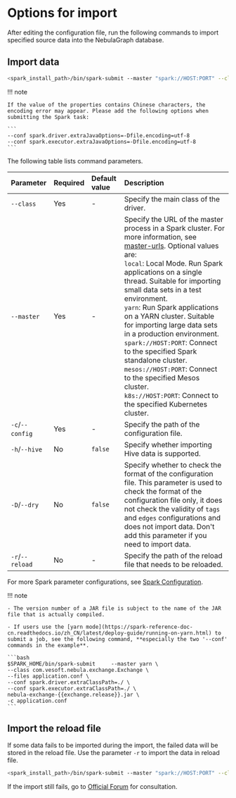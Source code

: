 # Options for import

After editing the configuration file, run the following commands to import specified source data into the NebulaGraph database.

## Import data

```bash
<spark_install_path>/bin/spark-submit --master "spark://HOST:PORT" --class com.vesoft.nebula.exchange.Exchange <nebula-exchange-2.x.y.jar_path> -c <application.conf_path> 
```

!!! note

    If the value of the properties contains Chinese characters, the encoding error may appear. Please add the following options when submitting the Spark task:

    ```
    --conf spark.driver.extraJavaOptions=-Dfile.encoding=utf-8
    --conf spark.executor.extraJavaOptions=-Dfile.encoding=utf-8
    ```

The following table lists command parameters.

| Parameter | Required | Default value | Description |
| :--- | :--- | :--- | :--- |
| `--class`  | Yes | - | Specify the main class of the driver.|
| `--master`  | Yes | - | Specify the URL of the master process in a Spark cluster. For more information, see [master-urls](https://spark.apache.org/docs/latest/submitting-applications.html#master-urls). Optional values are:</br>`local`: Local Mode. Run Spark applications on a single thread. Suitable for importing small data sets in a test environment.</br>`yarn`: Run Spark applications on a YARN cluster. Suitable for importing large data sets in a production environment.</br>`spark://HOST:PORT`: Connect to the specified Spark standalone cluster.</br>`mesos://HOST:PORT`: Connect to the specified Mesos cluster.</br>`k8s://HOST:PORT`: Connect to the specified Kubernetes cluster.</br>|
| `-c`/`--config`  | Yes | - | Specify the path of the configuration file. |
| `-h`/`--hive`  | No | `false` | Specify whether importing Hive data is supported. |
| `-D`/`--dry`  | No | `false` | Specify whether to check the format of the configuration file. This parameter is used to check the format of the configuration file only, it does not check the validity of `tags` and `edges` configurations and does not import data. Don't add this parameter if you need to import data. |
| `-r`/`--reload` | No  |  -  |  Specify the path of the reload file that needs to be reloaded. |

For more Spark parameter configurations, see [Spark Configuration](https://spark.apache.org/docs/latest/configuration.html#runtime-environment).

!!! note

    - The version number of a JAR file is subject to the name of the JAR file that is actually compiled.

    - If users use the [yarn mode](https://spark-reference-doc-cn.readthedocs.io/zh_CN/latest/deploy-guide/running-on-yarn.html) to submit a job, see the following command, **especially the two '--conf' commands in the example**.

    ```bash
    $SPARK_HOME/bin/spark-submit     --master yarn \
    --class com.vesoft.nebula.exchange.Exchange \
    --files application.conf \
    --conf spark.driver.extraClassPath=./ \
    --conf spark.executor.extraClassPath=./ \
    nebula-exchange-{{exchange.release}}.jar \
    -c application.conf
    ```

## Import the reload file

If some data fails to be imported during the import, the failed data will be stored in the reload file. Use the parameter `-r` to import the data in reload file.

```bash
<spark_install_path>/bin/spark-submit --master "spark://HOST:PORT" --class com.vesoft.nebula.exchange.Exchange <nebula-exchange-2.x.y.jar_path> -c <application.conf_path> -r "<reload_file_path>" 
```

If the import still fails, go to [Official Forum](https://github.com/vesoft-inc/nebula/discussions) for consultation.